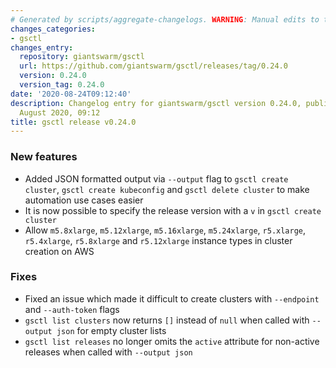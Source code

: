 ```yaml
---
# Generated by scripts/aggregate-changelogs. WARNING: Manual edits to this files will be overwritten.
changes_categories:
- gsctl
changes_entry:
  repository: giantswarm/gsctl
  url: https://github.com/giantswarm/gsctl/releases/tag/0.24.0
  version: 0.24.0
  version_tag: 0.24.0
date: '2020-08-24T09:12:40'
description: Changelog entry for giantswarm/gsctl version 0.24.0, published on 24
  August 2020, 09:12
title: gsctl release v0.24.0
---
```


### New features

- Added JSON formatted output via `--output` flag to `gsctl create cluster`, `gsctl create kubeconfig` and `gsctl delete cluster` to make automation use cases easier
- It is now possible to specify the release version with a `v` in `gsctl create cluster`
- Allow `m5.8xlarge`, `m5.12xlarge`, `m5.16xlarge`, `m5.24xlarge`, `r5.xlarge`, `r5.4xlarge`, `r5.8xlarge` and `r5.12xlarge` instance types in cluster creation on AWS

### Fixes

- Fixed an issue which made it difficult to create clusters with `--endpoint` and `--auth-token` flags
- `gsctl list clusters` now returns `[]` instead of `null` when called with `--output json` for empty cluster lists
- `gsctl list releases` no longer omits the `active` attribute for non-active releases when called with `--output json`
